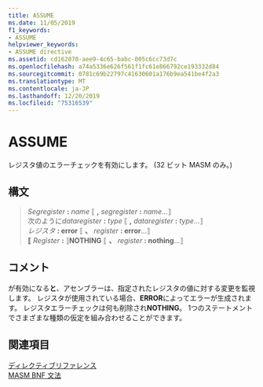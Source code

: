 ```yaml
---
title: ASSUME
ms.date: 11/05/2019
f1_keywords:
- ASSUME
helpviewer_keywords:
- ASSUME directive
ms.assetid: cd162070-aee9-4c65-babc-005c6cc73d7c
ms.openlocfilehash: a74a5336e626f561f1fc61e866792ce193332d84
ms.sourcegitcommit: 0781c69b22797c41630601a176b9ea541be4f2a3
ms.translationtype: MT
ms.contentlocale: ja-JP
ms.lasthandoff: 12/20/2019
ms.locfileid: "75316539"
---
```

# <a name="assume"></a>ASSUME

レジスタ値のエラーチェックを有効にします。 (32 ビット MASM のみ。)

## <a name="syntax"></a>構文

> *Segregister* __:__ *name* ⟦ __,__ *segregister* __:__ *name*...⟧\
> 次のように*dataregister* __:__ *type* ⟦ __,__ *dataregister* __:__ *type*...⟧\
> *レジスタ* __: error__ ⟦ __、__ *register* __: error__...⟧\
> **⟦** *Register* __:__ ⟧**NOTHING** ⟦ __、__ *register* __: nothing__...⟧

## <a name="remarks"></a>コメント

が有効になる**と**、アセンブラーは、指定されたレジスタの値に対する変更を監視します。 レジスタが使用されている場合、**ERROR**によってエラーが生成されます。 レジスタエラーチェックは何も削除され**NOTHING**。 1つのステートメントでさまざまな種類の仮定を組み合わせることができます。

## <a name="see-also"></a>関連項目

[ディレクティブリファレンス](directives-reference.md)\
[MASM BNF 文法](masm-bnf-grammar.md)
